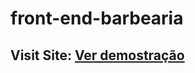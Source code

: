 # front-end-barbearia
## Visit Site: [Ver demostração](https://sanavila.github.io/front-end-barbearia/)
